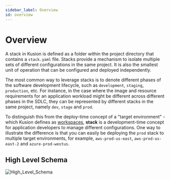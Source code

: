 ```yaml
---
sidebar_label: Overview
id: overview
---
```


# Overview

A stack in Kusion is defined as a folder within the project directory that contains a `stack.yaml` file. Stacks provide a mechanism to isolate multiple sets of different configurations in the same project. It is also the smallest unit of operation that can be configured and deployed independently. 

The most common way to leverage stacks is to denote different phases of the software development lifecycle, such as `development`, `staging`, `production`, etc. For instance, in the case where the image and resource requirements for an application workload might be different across different phases in the SDLC, they can be represented by different stacks in the same project, namely `dev`, `stage` and `prod`.

To distinguish this from the deploy-time concept of a "target environment" - which Kusion defines as [workspaces](../4-workspace/1-overview.md), **stack** is a development-time concept for application developers to manage different configurations. One way to illustrate the difference is that you can easily be deploying the `prod` stack to multiple target environments, for example, `aws-prod-us-east`, `aws-prod-us-east-2` and `azure-prod-westus`.

## High Level Schema

![High_Level_Schema](/img/docs/user_docs/concepts/high-level-schema.png)